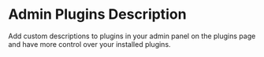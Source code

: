 # Admin Plugins Description
Add custom descriptions to plugins in your admin panel on the plugins page and have more control over your installed plugins.
